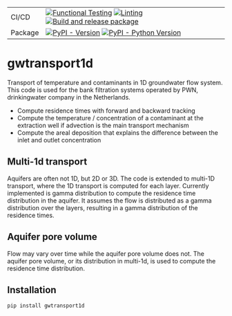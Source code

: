 | | |
| --- | --- |
| CI/CD | [![Functional Testing](https://github.com/bdestombe/python_gwtransport1d/actions/workflows/functional_testing.yml/badge.svg?branch=main)](https://github.com/bdestombe/python_gwtransport1d/actions/workflows/functional_testing.yml) [![Linting](https://github.com/bdestombe/python_gwtransport1d/actions/workflows/linting.yml/badge.svg?branch=main)](https://github.com/bdestombe/python_gwtransport1d/actions/workflows/linting.yml) [![Build and release package](https://github.com/bdestombe/python-gwtransport1d/actions/workflows/release.yml/badge.svg?branch=main)](https://github.com/bdestombe/python-gwtransport1d/actions/workflows/release.yml)|
| Package | [![PyPI - Version](https://img.shields.io/pypi/v/gwtransport1d.svg?logo=pypi&label=PyPI&logoColor=gold)](https://pypi.org/project/gwtransport1d/) [![PyPI - Python Version](https://img.shields.io/pypi/pyversions/gwtransport1d.svg?logo=python&label=Python&logoColor=gold)](https://pypi.org/project/gwtransport1d/) |

# gwtransport1d
Transport of temperature and contaminants in 1D groundwater flow system. This code is used for the bank filtration systems operated by PWN, drinkingwater company in the Netherlands.
- Compute residence times with forward and backward tracking
- Compute the temperature / concentration of a contaminant at the extraction well if advection is the main transport mechanism
- Compute the areal deposition that explains the difference between the inlet and outlet concentration

## Multi-1d transport
Aquifers are often not 1D, but 2D or 3D. The code is extended to multi-1D transport, where the 1D transport is computed for each layer. Currently implemented is gamma distribution to compute the residence time distribution in the aquifer. It assumes the flow is distributed as a gamma distribution over the layers, resulting in a gamma distribution of the residence times.

## Aquifer pore volume
Flow may vary over time while the aquifer pore volume does not. The aquifer pore volume, or its distribution in multi-1d, is used to compute the residence time distribution.

## Installation
```bash
pip install gwtransport1d
```
